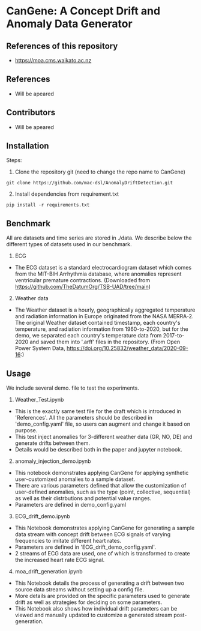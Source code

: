 # CanGene: A Concept Drift and Anomaly Data Generator

## References of this repository
- https://moa.cms.waikato.ac.nz


## References
- Will be apeared

## Contributors
- Will be apeared

## Installation

Steps:

1. Clone the repository git (need to change the repo name to CanGene)

```
git clone https://github.com/mac-dsl/AnomalyDriftDetection.git
```

2. Install dependencies from requirement.txt

```
pip install -r requirements.txt
```

## Benchmark
All are datasets and time series are stored in ./data. We describe below the different types of datasets used in our benchmark.
1. ECG
- The ECG dataset is a standard electrocardiogram dataset which comes from the MIT-BIH Arrhythmia database, where anomalies represent ventricular premature contractions. (Downloaded from https://github.com/TheDatumOrg/TSB-UAD/tree/main)
  
2. Weather data
- The Weather dataset is a hourly, geographically aggregated temperature and radiation information in Europe originated from the NASA MERRA-2. The original Weather dataset contained timestamp, each country's temperature, and radiation information from 1960-to-2020, but for the demo, we separated each country's temperature data from 2017-to-2020 and saved them into '.arff' files in the repository. (From Open Power System Data, https://doi.org/10.25832/weather_data/2020-09-16:)

## Usage
We include several demo. file to test the experiments. 

1. Weather_Test.ipynb
- This is the exactly same test file for the draft which is introduced in 'References'. All the parameters should be described in 'demo_config.yaml' file, so users can augment and change it based on purpose.
- This test inject anomalies for 3-different weather data (GR, NO, DE) and generate drifts between them. 
- Details would be described both in the paper and jupyter notebook.
  
2. anomaly_injection_demo.ipynb
- This notebook demonstrates applying CanGene for applying synthetic user-customized anomalies to a sample dataset.
- There are various parameters defined that allow the customization of user-defined anomalies, such as the type (point, collective, sequential) as well as their distrbutions and potential value ranges.
- Parameters are defined in demo_config.yaml

3.  ECG_drift_demo.ipynb
- This Notebook demonstrates applying CanGene for generating a sample data stream with concept drift between ECG signals of varying frequencies to imitate different heart rates.
- Parameters are defined in 'ECG_drift_demo_config.yaml'.
- 2 streams of ECG data are used, one of which is transformed to create the increased heart rate ECG signal.

4.  moa_drift_generation.ipynb
- This Notebook details the process of generating a drift between two source data streams without setting up a config file.
- More details are provided on the specific parameters used to generate drift as well as strategies for deciding on some parameters.
- This Notebook also shows how individual drift parameters can be viewed and manually updated to customize a generated stream post-generation.
